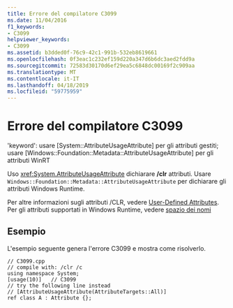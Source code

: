 ```yaml
---
title: Errore del compilatore C3099
ms.date: 11/04/2016
f1_keywords:
- C3099
helpviewer_keywords:
- C3099
ms.assetid: b3dded0f-76c9-42c1-991b-532eb8619661
ms.openlocfilehash: 0f3eac1c232ef159d220a347d6b6dc3aed2fdd9a
ms.sourcegitcommit: 72583d30170d6ef29ea5c6848dc00169f2c909aa
ms.translationtype: MT
ms.contentlocale: it-IT
ms.lasthandoff: 04/18/2019
ms.locfileid: "59775959"
---
```

# <a name="compiler-error-c3099"></a>Errore del compilatore C3099

'keyword': usare [System::AttributeUsageAttribute] per gli attributi gestiti; usare [Windows::Foundation::Metadata::AttributeUsageAttribute] per gli attributi WinRT

Uso <xref:System.AttributeUsageAttribute> dichiarare **/clr** attributi. Usare `Windows::Foundation::Metadata::AttributeUsageAttribute` per dichiarare gli attributi Windows Runtime.

Per altre informazioni sugli attributi /CLR, vedere [User-Defined Attributes](../../extensions/user-defined-attributes-cpp-component-extensions.md). Per gli attributi supportati in Windows Runtime, vedere [spazio dei nomi](/uwp/api/windows.foundation.metadata)

## <a name="example"></a>Esempio

L'esempio seguente genera l'errore C3099 e mostra come risolverlo.

```
// C3099.cpp
// compile with: /clr /c
using namespace System;
[usage(10)]   // C3099
// try the following line instead
// [AttributeUsageAttribute(AttributeTargets::All)]
ref class A : Attribute {};
```